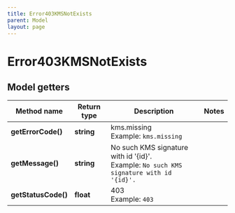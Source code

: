 ```yaml
---
title: Error403KMSNotExists
parent: Model
layout: page
---
```


# Error403KMSNotExists

## Model getters

Method name | Return type | Description | Notes
------------ | ------------- | ------------- | -------------
**getErrorCode()** | **string** | kms.missing <br>Example: `kms.missing` |
**getMessage()** | **string** | No such KMS signature with id '{id}'. <br>Example: `No such KMS signature with id '{id}'.` |
**getStatusCode()** | **float** | 403 <br>Example: `403` |

